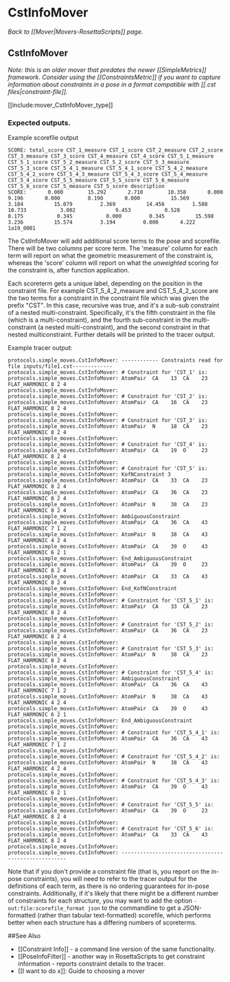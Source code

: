 # CstInfoMover
*Back to [[Mover|Movers-RosettaScripts]] page.*
## CstInfoMover

_Note: this is an older mover that predates the newer [[SimpleMetrics]] framework.  Consider using the [[ConstraintsMetric]]
if you want to capture information about constraints in a pose in a format compatible with [[.cst files|constraint-file]]._

[[include:mover_CstInfoMover_type]]

### Expected outputs.

Example scorefile output
```
SCORE: total_score CST_1_measure CST_1_score CST_2_measure CST_2_score CST_3_measure CST_3_score CST_4_measure CST_4_score CST_5_1_measure CST_5_1_score CST_5_2_measure CST_5_2_score CST_5_3_measure CST_5_3_score CST_5_4_1_measure CST_5_4_1_score CST_5_4_2_measure CST_5_4_2_score CST_5_4_3_measure CST_5_4_3_score CST_5_4_measure CST_5_4_score CST_5_5_measure CST_5_5_score CST_5_6_measure CST_5_6_score CST_5_measure CST_5_score description 
SCORE:       0.000        15.292       2.710        10.358       0.000         9.196       0.000         8.190       0.000          15.569         3.184          15.079         2.369          14.456         1.508            10.733           3.002             9.453           0.528             8.175           0.345           0.000         0.345          15.598         3.236          15.574         3.194         0.000       4.222 1a19_0001
```

The CstInfoMover will add additional score terms to the pose and scorefile. There will be two columns per score term. The 'measure' column for each term will report on what the geometric measurement of the constraint is, whereas the 'score' column will report on what the *unweighted* scoring for the constraint is, after function application.

Each scoreterm gets a unique label, depending on the position in the constraint file. For example CST_5_4_2_measure and CST_5_4_2_score are the two terms for a constraint in the constraint file which was given the prefix "CST". In this case, recursive was true, and it's a sub-sub constraint of a nested multi-constraint. Specifically, it's the fifth constraint in the file (which is a multi-constraint), and the fourth sub-constraint in the multi-constraint (a nested multi-constraint), and the second constraint in that nested multiconstraint. Further details will be printed to the tracer output.

Example tracer output:
```
protocols.simple_moves.CstInfoMover: ------------ Constraints read for file inputs/file1.cst-------------
protocols.simple_moves.CstInfoMover: # Constraint for 'CST_1' is:
protocols.simple_moves.CstInfoMover: AtomPair  CA    13  CA    23 FLAT_HARMONIC 8 2 4
protocols.simple_moves.CstInfoMover: 
protocols.simple_moves.CstInfoMover: # Constraint for 'CST_2' is:
protocols.simple_moves.CstInfoMover: AtomPair  CA    16  CA    23 FLAT_HARMONIC 8 2 4
protocols.simple_moves.CstInfoMover: 
protocols.simple_moves.CstInfoMover: # Constraint for 'CST_3' is:
protocols.simple_moves.CstInfoMover: AtomPair  N     18  CA    23 FLAT_HARMONIC 8 2 4
protocols.simple_moves.CstInfoMover: 
protocols.simple_moves.CstInfoMover: # Constraint for 'CST_4' is:
protocols.simple_moves.CstInfoMover: AtomPair  CA    19  O     23 FLAT_HARMONIC 8 2 4
protocols.simple_moves.CstInfoMover: 
protocols.simple_moves.CstInfoMover: # Constraint for 'CST_5' is:
protocols.simple_moves.CstInfoMover: KofNConstraint 3
protocols.simple_moves.CstInfoMover: AtomPair  CA    33  CA    23 FLAT_HARMONIC 8 2 4
protocols.simple_moves.CstInfoMover: AtomPair  CA    36  CA    23 FLAT_HARMONIC 8 2 4
protocols.simple_moves.CstInfoMover: AtomPair  N     38  CA    23 FLAT_HARMONIC 8 2 4
protocols.simple_moves.CstInfoMover: AmbiguousConstraint
protocols.simple_moves.CstInfoMover: AtomPair  CA    36  CA    43 FLAT_HARMONIC 7 1 2
protocols.simple_moves.CstInfoMover: AtomPair  N     38  CA    43 FLAT_HARMONIC 4 2 4
protocols.simple_moves.CstInfoMover: AtomPair  CA    39  O     43 FLAT_HARMONIC 6 2 1
protocols.simple_moves.CstInfoMover: End_AmbiguousConstraint
protocols.simple_moves.CstInfoMover: AtomPair  CA    39  O     23 FLAT_HARMONIC 8 2 4
protocols.simple_moves.CstInfoMover: AtomPair  CA    33  CA    43 FLAT_HARMONIC 8 2 4
protocols.simple_moves.CstInfoMover: End_KofNConstraint
protocols.simple_moves.CstInfoMover: 
protocols.simple_moves.CstInfoMover: # Constraint for 'CST_5_1' is:
protocols.simple_moves.CstInfoMover: AtomPair  CA    33  CA    23 FLAT_HARMONIC 8 2 4
protocols.simple_moves.CstInfoMover: 
protocols.simple_moves.CstInfoMover: # Constraint for 'CST_5_2' is:
protocols.simple_moves.CstInfoMover: AtomPair  CA    36  CA    23 FLAT_HARMONIC 8 2 4
protocols.simple_moves.CstInfoMover: 
protocols.simple_moves.CstInfoMover: # Constraint for 'CST_5_3' is:
protocols.simple_moves.CstInfoMover: AtomPair  N     38  CA    23 FLAT_HARMONIC 8 2 4
protocols.simple_moves.CstInfoMover: 
protocols.simple_moves.CstInfoMover: # Constraint for 'CST_5_4' is:
protocols.simple_moves.CstInfoMover: AmbiguousConstraint
protocols.simple_moves.CstInfoMover: AtomPair  CA    36  CA    43 FLAT_HARMONIC 7 1 2
protocols.simple_moves.CstInfoMover: AtomPair  N     38  CA    43 FLAT_HARMONIC 4 2 4
protocols.simple_moves.CstInfoMover: AtomPair  CA    39  O     43 FLAT_HARMONIC 6 2 1
protocols.simple_moves.CstInfoMover: End_AmbiguousConstraint
protocols.simple_moves.CstInfoMover: 
protocols.simple_moves.CstInfoMover: # Constraint for 'CST_5_4_1' is:
protocols.simple_moves.CstInfoMover: AtomPair  CA    36  CA    43 FLAT_HARMONIC 7 1 2
protocols.simple_moves.CstInfoMover: 
protocols.simple_moves.CstInfoMover: # Constraint for 'CST_5_4_2' is:
protocols.simple_moves.CstInfoMover: AtomPair  N     38  CA    43 FLAT_HARMONIC 4 2 4
protocols.simple_moves.CstInfoMover: 
protocols.simple_moves.CstInfoMover: # Constraint for 'CST_5_4_3' is:
protocols.simple_moves.CstInfoMover: AtomPair  CA    39  O     43 FLAT_HARMONIC 6 2 1
protocols.simple_moves.CstInfoMover: 
protocols.simple_moves.CstInfoMover: # Constraint for 'CST_5_5' is:
protocols.simple_moves.CstInfoMover: AtomPair  CA    39  O     23 FLAT_HARMONIC 8 2 4
protocols.simple_moves.CstInfoMover: 
protocols.simple_moves.CstInfoMover: # Constraint for 'CST_5_6' is:
protocols.simple_moves.CstInfoMover: AtomPair  CA    33  CA    43 FLAT_HARMONIC 8 2 4
protocols.simple_moves.CstInfoMover: 
protocols.simple_moves.CstInfoMover: ----------------------------------------------------
```

Note that if you don't provide a constraint file (that is, you report on the in-pose constraints), you will need to refer to the tracer output for the definitions of each term, as there is no ordering guarantees for in-pose constraints. Additionally, if it's likely that there might be a different number of constraints for each structure, you may want to add the option `-out:file:scorefile_format json` to the commandline to get a JSON-formatted (rather than tabular text-formatted) scorefile, which performs better when each structure has a differing numbers of scoreterms.

##See Also

* [[Constraint Info]] - a command line version of the same functionality.
* [[PoseInfoFilter]] - another way in RosettaScripts to get constraint information - reports constraint details to the tracer.
* [[I want to do x]]: Guide to choosing a mover
